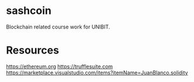 # sashcoin
Blockchain related course work for UNIBIT.

# Resources
https://ethereum.org
https://trufflesuite.com
https://marketplace.visualstudio.com/items?itemName=JuanBlanco.solidity
